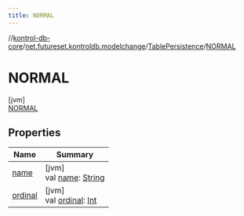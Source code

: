 ```yaml
---
title: NORMAL
---
```

//[kontrol-db-core](../../../../index.html)/[net.futureset.kontroldb.modelchange](../../index.html)/[TablePersistence](../index.html)/[NORMAL](index.html)



# NORMAL



[jvm]\
[NORMAL](index.html)



## Properties


| Name | Summary |
|---|---|
| [name](index.html#-372974862%2FProperties%2F1904592438) | [jvm]<br>val [name](index.html#-372974862%2FProperties%2F1904592438): [String](https://kotlinlang.org/api/latest/jvm/stdlib/kotlin/-string/index.html) |
| [ordinal](index.html#-739389684%2FProperties%2F1904592438) | [jvm]<br>val [ordinal](index.html#-739389684%2FProperties%2F1904592438): [Int](https://kotlinlang.org/api/latest/jvm/stdlib/kotlin/-int/index.html) |

